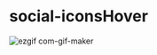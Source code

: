 # social-iconsHover

![ezgif com-gif-maker](https://user-images.githubusercontent.com/91435296/153877281-b93da6b8-38fd-45fc-b6c6-fd28983c8b77.gif)
